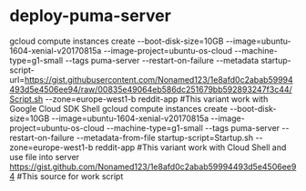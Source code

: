 # deploy-puma-server
gcloud compute instances create --boot-disk-size=10GB --image=ubuntu-1604-xenial-v20170815a --image-project=ubuntu-os-cloud --machine-type=g1-small --tags puma-server --restart-on-failure  --metadata startup-script-url=https://gist.githubusercontent.com/Nonamed123/1e8afd0c2abab59994493d5e4506ee94/raw/00835e49064eb586dc251679bb592893247f3c44/Script.sh --zone=europe-west1-b reddit-app
#This variant work with Google Cloud SDK Shell
gcloud compute instances create --boot-disk-size=10GB --image=ubuntu-1604-xenial-v20170815a --image-project=ubuntu-os-cloud --machine-type=g1-small --tags puma-server --restart-on-failure  --metadata-from-file startup-script=Startup.sh --zone=europe-west1-b reddit-app
#This variant work with Cloud Shell and use file into server
https://gist.github.com/Nonamed123/1e8afd0c2abab59994493d5e4506ee94
#This source for work script
